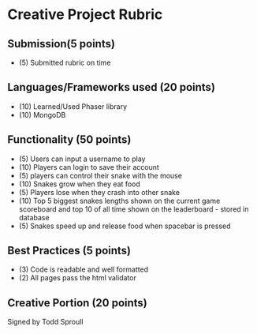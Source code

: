 # Creative Project Rubric

## Submission(5 points)
 - (5) Submitted rubric on time
## Languages/Frameworks used (20 points)
- (10) Learned/Used Phaser library
- (10) MongoDB
## Functionality (50 points)
 - (5) Users can input a username to play
 - (10) Players can login to save their account
 - (5) players can control their snake with the mouse
 - (10) Snakes grow when they eat food
 - (5) Players lose when they crash into other snake
 - (10) Top 5 biggest snakes lengths shown on the current game scoreboard and top 10 of all time shown on the leaderboard - stored in database
 - (5) Snakes speed up and release food when spacebar is pressed
## Best Practices (5 points)
 - (3) Code is readable and well formatted
 - (2) All pages pass the html validator
## Creative Portion (20 points)

Signed by Todd Sproull